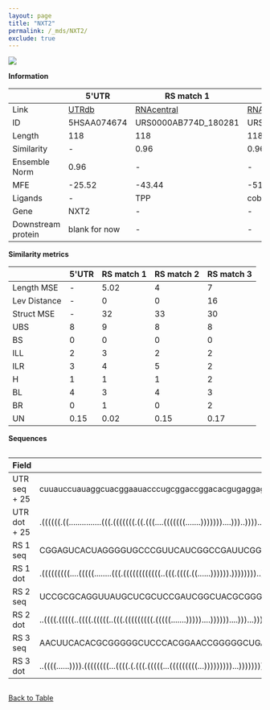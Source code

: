 ```yaml
---
layout: page
title: "NXT2"
permalink: /_mds/NXT2/
exclude: true
---
```




![](../../alns_9.28.22/aln_5HSAA074674_0.983.png?raw=true)


**Information**

| | 5'UTR       | RS match 1   | RS match 2  | RS match 3 |
| ---- | ----------- | ----------- | ----------- | ----------- |
| Link | <a href="http://utrdb.ba.itb.cnr.it/getutr/5HSAA074674/1" target="_blank" rel="noopener noreferrer">UTRdb</a>   | <a href="https://rnacentral.org/rna/URS0000AB774D/180281" target="_blank" rel="noopener noreferrer">RNAcentral</a>     |<a href="https://rnacentral.org/rna/URS0002319E18/1895809" target="_blank" rel="noopener noreferrer">RNAcentral</a>  | <a href="https://rnacentral.org/rna/URS0000C52759/1136941" target="_blank" rel="noopener noreferrer">RNAcentral</a>   |
| ID | 5HSAA074674     | URS0000AB774D_180281     | URS0002319E18_1895809     | URS0000C52759_1136941     |
| Length | 118     |  118    | 118   |  114    |
| Similarity | - | 0.96 | 0.96 | 0.94 |
| Ensemble Norm | 0.96 | - | - | - |
| MFE | -25.52 | -43.44 | -51.34 | -42.74 |
| Ligands | - | TPP | cobalamin | TPP |
| Gene | NXT2 | - | - | - |
| Downstream protein | blank for now    |    -    | -  | - |


**Similarity metrics**

| | 5'UTR       | RS match 1   | RS match 2  | RS match 3 |
| ---- | ----------- | ----------- | ----------- | ----------- |
| Length MSE | - | 5.02 | 4 | 7 |
| Lev Distance | - | 0 | 0 | 16 |
| Struct MSE | - | 32 | 33 | 30 |
| UBS| 8 | 9 | 8 | 8 |
| BS | 0 | 0 | 0 | 0 |
| ILL | 2 | 3 | 2 | 2 |
| ILR | 3 | 4 | 5 | 2 |
| H | 1 | 1 | 1 | 2 |
| BL | 4 | 3 | 4 | 3 |
| BR | 0 | 1 | 0 | 2 |
| UN | 0.15 | 0.02 | 0.15 | 0.17 |

**Sequences**


<div style="overflow-x:auto;">

<table>
<colgroup>
<col width="30%" />
<col width="70%" />
</colgroup>
<thead>
<tr class="header">
<th>Field</th>
<th>Description</th>
</tr>
</thead>
<tbody>
<tr>
<td markdown="span">UTR seq + 25 </td>
<td markdown="span"> cuuauccuauaggcuacggaauacccugcggaccggacacgugaggagguagugacgccgacacugccagaacacacugcuacaaggucccagATGGATAAAAGAAGACGGGCACTAA </td>
</tr>
<tr>
<td markdown="span">UTR dot + 25  </td>
<td markdown="span"> .((((((.((...............(((.(((((((.((.(((....(((((((.......)))))))....)))..))))....)))))))))))))))).................
</td>
</tr>


<tr>
<td markdown="span">RS 1 seq </td>
<td markdown="span"> CGGAGUCACUAGGGGUGCCCGUUCAUCGGCCGAUUCGGCAGGUGAUCGAAGGGCUGAGAUCACACCCUCCGAACCUGAUCCGGGUCAUGCCGGCGCAGGGAAGUGAGAACGAACUCCA
</td>
</tr>


<tr>
<td markdown="span">RS 1 dot </td>
<td markdown="span"> .(((((((((....(((((........(((.((((((((((((..(((.((((.((......)))))).))))))))..)))))))..)))))))).....))))).......)))).
</td>
</tr>


<tr>
<td markdown="span">RS 2 seq </td>
<td markdown="span"> UCCGCGCAGGUUAUGCUCGCUCCGAUCGGCUACGCGGGAACCCGGUGUGACUCCGGGGCGGUCCCGCCACUGUGACCCCGCACGGGGGAGCCAGACCUCGCGUCGCCCGUUGACCAGC
</td>
</tr>


<tr>
<td markdown="span">RS 2 dot </td>
<td markdown="span"> ..((((.(((((..((((.(((((..(((.(((((((((.(((((.......)))))....))))))....)))...)))..)))))))))..)))))))))................
</td>
</tr>


<tr>
<td markdown="span">RS 3 seq </td>
<td markdown="span"> AACUUCACACGCGGGGGCUCCCACGGAACCGGGGGCUGAGAUGGCGACAGGCGGUCGUCGACCGCCUGAACCUGUCCGGAUAAUGCCGGCGUAGGGAGGACGAAUCAUGGGUAC
</td>
</tr>


<tr>
<td markdown="span">RS 3 dot </td>
<td markdown="span"> ..((((......)))).((((((((...((((.(.(((.(((((...(((((((((...)))))))))...))))))))....).))))))).)))))................
</td>
</tr>

</tbody>
</table>


</div>


[Back to Table](../../display)

